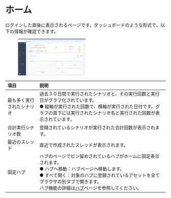 # ホーム
ログインした直後に表示されるページです。ダッシュボードのような形式で、以下の情報が確認できます。
<figure><img src="../../.gitbook/assets/home_sample_jp.png" width="50%" alt="アセット初期ページ"></figure>

| 項目                        | 説明   |
| :-                          | :-     |
|最も多く実行されたシナリオ   |過去３０日間で実行されたシナリオと、その実行回数と実行日がグラフ化されています。<br>● 縦軸が実行された回数で、横軸が実行された日付です。グラフの直下には実行されたシナリオ名と実行された回数が表示されています。|
|合計実行シナリオ数           |登録されているシナリオが実行された合計回数が表示されます。|
|最近のスレッド               |直近で作成されたスレッドが表示されます。|
|固定ハブ                     |ハブのページでピン留めされているハブがホームに固定表示されます。<br>● ハブへ移動：ハブページへ移動します。<br>● すべて開く：対象のハブに登録されているアセットを全てブラウザの別タブで開きます。<br>ハブ機能の詳細は[ハブ](tutorial-get-started/pitwall-hub/pitwall-hub.md)ページを参照してください。|
